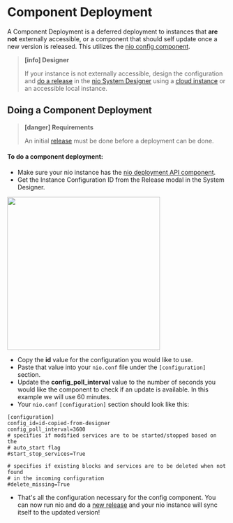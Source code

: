 # Component Deployment

A Component Deployment is a deferred deployment to instances that **are not** externally accessible, or a component that should self update once a new version is released. This utilizes the [nio config component](https://github.com/niolabs/component_config).

> **[info] Designer**
>
> If your instance is not externally accessible, design the configuration and [do a release](/deployment/nio/release.md) in the [nio System Designer](https://app.n.io/design) using a [cloud instance](/quickstart/README.md) or an accessible local instance.
>

## Doing a Component Deployment

> **[danger] Requirements**
>
> An initial [release](/deployment/nio/release.md) must be done before a deployment can be done.
>

#### To do a component deployment:
- Make sure your nio instance has the [nio deployment API component](https://github.com/niolabs/component_deployment_api).
- Get the Instance Configuration ID from the Release modal in the System Designer.

<img class="left border" src="/img/deploy/component/id.png" height="350" />

- Copy the **id** value for the configuration you would like to use.
- Paste that value into your `nio.conf` file under the `[configuration]` section.
- Update the **config_poll_interval** value to the number of seconds you would like the component to check if an update is available. In this example we will use 60 minutes.
- Your `nio.conf` `[configuration]` section should look like this:

```
[configuration]
config_id=id-copied-from-designer
config_poll_interval=3600
# specifies if modified services are to be started/stopped based on the
# auto_start flag
#start_stop_services=True

# specifies if existing blocks and services are to be deleted when not found
# in the incoming configuration
#delete_missing=True
```

- That's all the configuration necessary for the config component. You can now run nio and do a [new release](/deployment/nio/release.md) and your nio instance will sync itself to the updated version!
